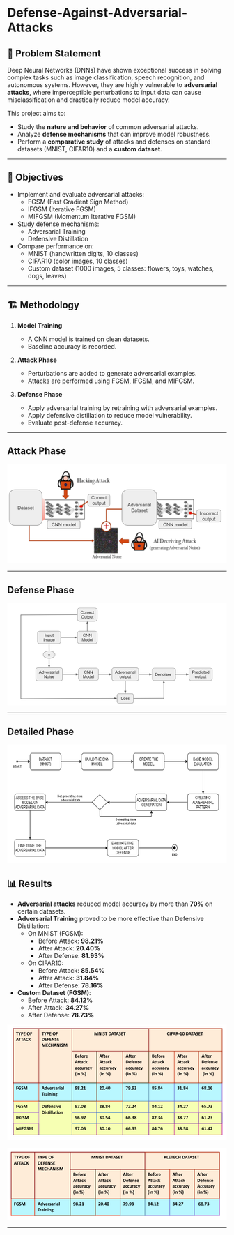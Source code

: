 # Defense-Against-Adversarial-Attacks

## 📌 Problem Statement
Deep Neural Networks (DNNs) have shown exceptional success in solving complex tasks such as image classification, speech recognition, and autonomous systems. However, they are highly vulnerable to **adversarial attacks**, where imperceptible perturbations to input data can cause misclassification and drastically reduce model accuracy.  

This project aims to:
- Study the **nature and behavior** of common adversarial attacks.
- Analyze **defense mechanisms** that can improve model robustness.
- Perform a **comparative study** of attacks and defenses on standard datasets (MNIST, CIFAR10) and a **custom dataset**.

---

## 🎯 Objectives
- Implement and evaluate adversarial attacks:
  - FGSM (Fast Gradient Sign Method)  
  - IFGSM (Iterative FGSM)  
  - MIFGSM (Momentum Iterative FGSM)  
- Study defense mechanisms:
  - Adversarial Training  
  - Defensive Distillation  
- Compare performance on:
  - MNIST (handwritten digits, 10 classes)  
  - CIFAR10 (color images, 10 classes)  
  - Custom dataset (1000 images, 5 classes: flowers, toys, watches, dogs, leaves)

---

## 🏗️ Methodology
1. **Model Training**
   - A CNN model is trained on clean datasets.
   - Baseline accuracy is recorded.

2. **Attack Phase**
   - Perturbations are added to generate adversarial examples.
   - Attacks are performed using FGSM, IFGSM, and MIFGSM.

3. **Defense Phase**
   - Apply adversarial training by retraining with adversarial examples.
   - Apply defensive distillation to reduce model vulnerability.
   - Evaluate post-defense accuracy.

---

## Attack Phase

![Alt text](AttackPhase.png)

---

## Defense Phase

![Alt text](DefensePhase.png)

---

## Detailed Phase

![Alt text](DetailedDesign.png)




## 📊 Results
- **Adversarial attacks** reduced model accuracy by more than **70%** on certain datasets.  
- **Adversarial Training** proved to be more effective than Defensive Distillation:
  - On MNIST (FGSM):  
    - Before Attack: **98.21%**  
    - After Attack: **20.40%**  
    - After Defense: **81.93%**
  - On CIFAR10:  
    - Before Attack: **85.54%**  
    - After Attack: **31.84%**  
    - After Defense: **78.16%**
- **Custom Dataset (FGSM)**:  
  - Before Attack: **84.12%**  
  - After Attack: **34.27%**  
  - After Defense: **78.73%**


![Alt text](result1.png)


![Alt text](result2.png)

---
